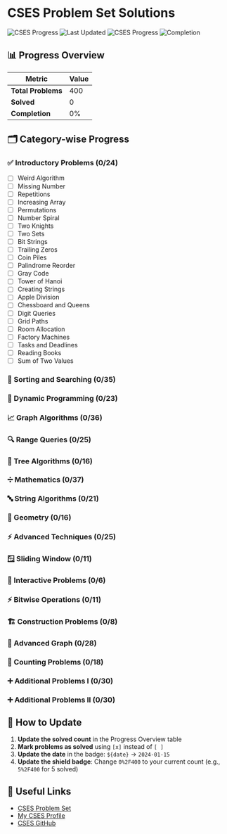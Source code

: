 # CSES Problem Set Solutions

![CSES Progress](https://img.shields.io/badge/CSES-0%2F400%20solved-blue)
![Last Updated](https://img.shields.io/badge/Last%20Updated-${date}-lightgrey)
![CSES Progress](https://img.shields.io/badge/CSES-5%2F400%20solved-green)
![Completion](https://img.shields.io/badge/Completion-1%25-brightgreen)

## 📊 Progress Overview

| Metric | Value |
|--------|-------|
| **Total Problems** | 400 |
| **Solved** | 0 |
| **Completion** | 0% |

## 🗂️ Category-wise Progress

### ✅ Introductory Problems (0/24)

- [ ] Weird Algorithm
- [ ] Missing Number
- [ ] Repetitions
- [ ] Increasing Array
- [ ] Permutations
- [ ] Number Spiral
- [ ] Two Knights
- [ ] Two Sets
- [ ] Bit Strings
- [ ] Trailing Zeros
- [ ] Coin Piles
- [ ] Palindrome Reorder
- [ ] Gray Code
- [ ] Tower of Hanoi
- [ ] Creating Strings
- [ ] Apple Division
- [ ] Chessboard and Queens
- [ ] Digit Queries
- [ ] Grid Paths
- [ ] Room Allocation
- [ ] Factory Machines
- [ ] Tasks and Deadlines
- [ ] Reading Books
- [ ] Sum of Two Values

### 🔄 Sorting and Searching (0/35)

### 🧠 Dynamic Programming (0/23)

### 📈 Graph Algorithms (0/36)

### 🔍 Range Queries (0/25)

### 🌳 Tree Algorithms (0/16)

### ➗ Mathematics (0/37)

### 🔤 String Algorithms (0/21)

### 📐 Geometry (0/16)

### ⚡ Advanced Techniques (0/25)

### 🪟 Sliding Window (0/11)

### 💬 Interactive Problems (0/6)

### ⚡ Bitwise Operations (0/11)

### 🏗️ Construction Problems (0/8)

### 🎯 Advanced Graph (0/28)

### 🔢 Counting Problems (0/18)

### ➕ Additional Problems I (0/30)

### ➕ Additional Problems II (0/30)

## 🎯 How to Update

1. **Update the solved count** in the Progress Overview table
2. **Mark problems as solved** using `[x]` instead of `[ ]`
3. **Update the date** in the badge: `${date}` → `2024-01-15`
4. **Update the shield badge**: Change `0%2F400` to your current count (e.g., `5%2F400` for 5 solved)

## 🔗 Useful Links

- [CSES Problem Set](https://cses.fi/problemset/)
- [My CSES Profile](https://cses.fi/user/sagor_roy)
- [CSES GitHub](https://github.com/cses-fi/cses-problemset)
